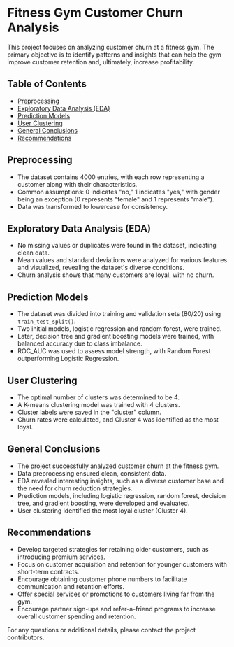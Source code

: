 # Fitness Gym Customer Churn Analysis

This project focuses on analyzing customer churn at a fitness gym. The primary objective is to identify patterns and insights that can help the gym improve customer retention and, ultimately, increase profitability.

## Table of Contents
- [Preprocessing](#preprocessing)
- [Exploratory Data Analysis (EDA)](#exploratory-data-analysis-eda)
- [Prediction Models](#prediction-models)
- [User Clustering](#user-clustering)
- [General Conclusions](#general-conclusions)
- [Recommendations](#recommendations)

## Preprocessing
- The dataset contains 4000 entries, with each row representing a customer along with their characteristics.
- Common assumptions: 0 indicates "no," 1 indicates "yes," with gender being an exception (0 represents "female" and 1 represents "male").
- Data was transformed to lowercase for consistency.

## Exploratory Data Analysis (EDA)
- No missing values or duplicates were found in the dataset, indicating clean data.
- Mean values and standard deviations were analyzed for various features and visualized, revealing the dataset's diverse conditions.
- Churn analysis shows that many customers are loyal, with no churn.

## Prediction Models
- The dataset was divided into training and validation sets (80/20) using `train_test_split()`.
- Two initial models, logistic regression and random forest, were trained.
- Later, decision tree and gradient boosting models were trained, with balanced accuracy due to class imbalance.
- ROC_AUC was used to assess model strength, with Random Forest outperforming Logistic Regression.

## User Clustering
- The optimal number of clusters was determined to be 4.
- A K-means clustering model was trained with 4 clusters.
- Cluster labels were saved in the "cluster" column.
- Churn rates were calculated, and Cluster 4 was identified as the most loyal.

## General Conclusions
- The project successfully analyzed customer churn at the fitness gym.
- Data preprocessing ensured clean, consistent data.
- EDA revealed interesting insights, such as a diverse customer base and the need for churn reduction strategies.
- Prediction models, including logistic regression, random forest, decision tree, and gradient boosting, were developed and evaluated.
- User clustering identified the most loyal cluster (Cluster 4).

## Recommendations
- Develop targeted strategies for retaining older customers, such as introducing premium services.
- Focus on customer acquisition and retention for younger customers with short-term contracts.
- Encourage obtaining customer phone numbers to facilitate communication and retention efforts.
- Offer special services or promotions to customers living far from the gym.
- Encourage partner sign-ups and refer-a-friend programs to increase overall customer spending and retention.

For any questions or additional details, please contact the project contributors.
